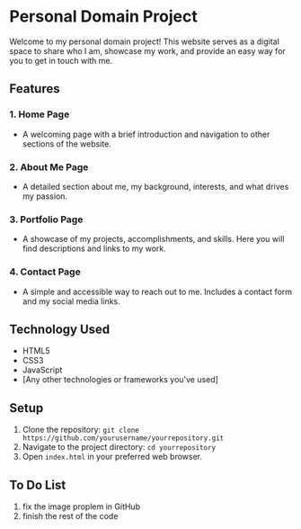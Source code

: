 # Personal Domain Project

Welcome to my personal domain project! This website serves as a digital space to share who I am, showcase my work, and provide an easy way for you to get in touch with me.

## Features

### 1. Home Page
- A welcoming page with a brief introduction and navigation to other sections of the website.

### 2. About Me Page
- A detailed section about me, my background, interests, and what drives my passion.

### 3. Portfolio Page
- A showcase of my projects, accomplishments, and skills. Here you will find descriptions and links to my work.

### 4. Contact Page
- A simple and accessible way to reach out to me. Includes a contact form and my social media links.

## Technology Used
- HTML5
- CSS3
- JavaScript
- [Any other technologies or frameworks you've used]

## Setup
1. Clone the repository: `git clone https://github.com/yourusername/yourrepository.git`
2. Navigate to the project directory: `cd yourrepository`
3. Open `index.html` in your preferred web browser.

## To Do List
1. fix the image proplem in GitHub
2. finish the rest of the code 
